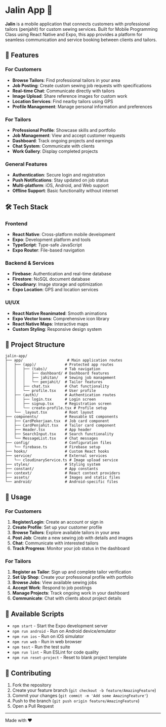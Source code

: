 # Jalin App 🧵

**Jalin** is a mobile application that connects customers with professional tailors (penjahit) for custom sewing services. Built for Mobile Programming Class using React Native and Expo, this app provides a platform for seamless communication and service booking between clients and tailors.

## 📱 Features

### For Customers
- **Browse Tailors**: Find professional tailors in your area
- **Job Posting**: Create custom sewing job requests with specifications
- **Real-time Chat**: Communicate directly with tailors
- **Image Upload**: Share reference images for custom work
- **Location Services**: Find nearby tailors using GPS
- **Profile Management**: Manage personal information and preferences

### For Tailors
- **Professional Profile**: Showcase skills and portfolio
- **Job Management**: View and accept customer requests
- **Dashboard**: Track ongoing projects and earnings
- **Chat System**: Communicate with clients
- **Work Gallery**: Display completed projects

### General Features
- **Authentication**: Secure login and registration
- **Push Notifications**: Stay updated on job status
- **Multi-platform**: iOS, Android, and Web support
- **Offline Support**: Basic functionality without internet

## 🛠️ Tech Stack

### Frontend
- **React Native**: Cross-platform mobile development
- **Expo**: Development platform and tools
- **TypeScript**: Type-safe JavaScript
- **Expo Router**: File-based navigation

### Backend & Services
- **Firebase**: Authentication and real-time database
- **Firestore**: NoSQL document database
- **Cloudinary**: Image storage and optimization
- **Expo Location**: GPS and location services

### UI/UX
- **React Native Reanimated**: Smooth animations
- **Expo Vector Icons**: Comprehensive icon library
- **React Native Maps**: Interactive maps
- **Custom Styling**: Responsive design system

## 📁 Project Structure

```
jalin-app/
├── app/                    # Main application routes
│   ├── (app)/             # Protected app routes
│   │   ├── (tabs)/        # Tab navigation
│   │   │   ├── dashboard/ # Dashboard features
│   │   │   ├── jahitan/   # Sewing job management
│   │   │   └── penjahit/  # Tailor features
│   │   ├── chat.tsx       # Chat functionality
│   │   └── profile.tsx    # User profile
│   ├── (auth)/            # Authentication routes
│   │   ├── login.tsx      # Login screen
│   │   ├── signup.tsx     # Registration screen
│   │   └── create-profile.tsx # Profile setup
│   └── _layout.tsx        # Root layout
├── components/            # Reusable UI components
│   ├── CardPekerjaan.tsx  # Job card component
│   ├── CardPenjahit.tsx   # Tailor card component
│   ├── Header.tsx         # App header
│   ├── SearchInput.tsx    # Search functionality
│   └── MessageList.tsx    # Chat messages
├── config/                # Configuration files
│   └── firebase.ts        # Firebase setup
├── hooks/                 # Custom React hooks
├── service/               # External services
│   └── cloudinaryService.ts # Image upload service
├── styles/                # Styling system
├── constant/              # App constants
├── context/               # React context providers
├── assets/                # Images and static files
└── android/               # Android-specific files
```

## 🎯 Usage

### For Customers
1. **Register/Login**: Create an account or sign in
2. **Create Profile**: Set up your customer profile
3. **Browse Tailors**: Explore available tailors in your area
4. **Post Job**: Create a new sewing job with details and images
5. **Chat**: Communicate with interested tailors
6. **Track Progress**: Monitor your job status in the dashboard

### For Tailors
1. **Register as Tailor**: Sign up and complete tailor verification
2. **Set Up Shop**: Create your professional profile with portfolio
3. **Browse Jobs**: View available sewing jobs
4. **Accept Work**: Respond to job postings
5. **Manage Projects**: Track ongoing work in your dashboard
6. **Communicate**: Chat with clients about project details

## 🔧 Available Scripts

- `npm start` - Start the Expo development server
- `npm run android` - Run on Android device/emulator
- `npm run ios` - Run on iOS simulator
- `npm run web` - Run in web browser
- `npm test` - Run the test suite
- `npm run lint` - Run ESLint for code quality
- `npm run reset-project` - Reset to blank project template

## 🤝 Contributing

1. Fork the repository
2. Create your feature branch (`git checkout -b feature/AmazingFeature`)
3. Commit your changes (`git commit -m 'Add some AmazingFeature'`)
4. Push to the branch (`git push origin feature/AmazingFeature`)
5. Open a Pull Request

---

Made with ❤️
